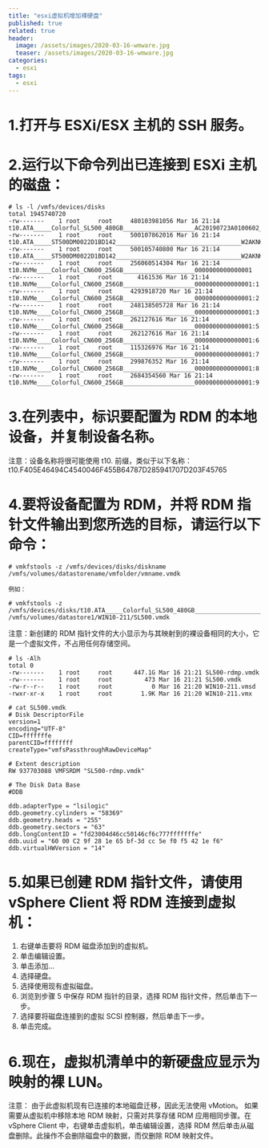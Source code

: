 ```yaml
---
title: "esxi虚拟机增加裸硬盘"
published: true
related: true
header:
  image: /assets/images/2020-03-16-wmware.jpg
  teaser: /assets/images/2020-03-16-wmware.jpg
categories: 
  - esxi
tags: 
  - esxi
---
```

<!-- https://kb.vmware.com/s/article/1017530?lang=zh_CN#q=%E8%A3%B8  -->

# 1.打开与 ESXi/ESX 主机的 SSH 服务。

# 2.运行以下命令列出已连接到 ESXi 主机的磁盘：

```
# ls -l /vmfs/devices/disks
total 1945740720
-rw-------    1 root     root     480103981056 Mar 16 21:14 t10.ATA_____Colorful_SL500_480GB____________________AC20190723A0100602__
-rw-------    1 root     root     500107862016 Mar 16 21:14 t10.ATA_____ST500DM0022D1BD142___________________________________W2AKNKPK
-rw-------    1 root     root     500105740800 Mar 16 21:14 t10.ATA_____ST500DM0022D1BD142___________________________________W2AKNKPK:1
-rw-------    1 root     root     256060514304 Mar 16 21:14 t10.NVMe____Colorful_CN600_256GB____________________0000000000000001
-rw-------    1 root     root       4161536 Mar 16 21:14 t10.NVMe____Colorful_CN600_256GB____________________0000000000000001:1
-rw-------    1 root     root     4293918720 Mar 16 21:14 t10.NVMe____Colorful_CN600_256GB____________________0000000000000001:2
-rw-------    1 root     root     248138505728 Mar 16 21:14 t10.NVMe____Colorful_CN600_256GB____________________0000000000000001:3
-rw-------    1 root     root     262127616 Mar 16 21:14 t10.NVMe____Colorful_CN600_256GB____________________0000000000000001:5
-rw-------    1 root     root     262127616 Mar 16 21:14 t10.NVMe____Colorful_CN600_256GB____________________0000000000000001:6
-rw-------    1 root     root     115326976 Mar 16 21:14 t10.NVMe____Colorful_CN600_256GB____________________0000000000000001:7
-rw-------    1 root     root     299876352 Mar 16 21:14 t10.NVMe____Colorful_CN600_256GB____________________0000000000000001:8
-rw-------    1 root     root     2684354560 Mar 16 21:14 t10.NVMe____Colorful_CN600_256GB____________________0000000000000001:9
```

# 3.在列表中，标识要配置为 RDM 的本地设备，并复制设备名称。

注意：设备名称将很可能使用 t10. 前缀，类似于以下名称：t10.F405E46494C4540046F455B64787D285941707D203F45765

# 4.要将设备配置为 RDM，并将 RDM 指针文件输出到您所选的目标，请运行以下命令：

```
# vmkfstools -z /vmfs/devices/disks/diskname /vmfs/volumes/datastorename/vmfolder/vmname.vmdk

例如：

# vmkfstools -z /vmfs/devices/disks/t10.ATA_____Colorful_SL500_480GB____________________AC20190723A0100602__ /vmfs/volumes/datastore1/WIN10-211/SL500.vmdk
```

注意：新创建的 RDM 指针文件的大小显示为与其映射到的裸设备相同的大小，它是一个虚拟文件，不占用任何存储空间。

```
# ls -Alh
total 0
-rw-------    1 root     root      447.1G Mar 16 21:21 SL500-rdmp.vmdk
-rw-------    1 root     root         473 Mar 16 21:21 SL500.vmdk
-rw-r--r--    1 root     root           0 Mar 16 21:20 WIN10-211.vmsd
-rwxr-xr-x    1 root     root        1.9K Mar 16 21:20 WIN10-211.vmx

# cat SL500.vmdk 
# Disk DescriptorFile
version=1
encoding="UTF-8"
CID=fffffffe
parentCID=ffffffff
createType="vmfsPassthroughRawDeviceMap"

# Extent description
RW 937703088 VMFSRDM "SL500-rdmp.vmdk"

# The Disk Data Base 
#DDB

ddb.adapterType = "lsilogic"
ddb.geometry.cylinders = "58369"
ddb.geometry.heads = "255"
ddb.geometry.sectors = "63"
ddb.longContentID = "fd23004d46cc50146cf6c777fffffffe"
ddb.uuid = "60 00 C2 9f 28 1e 65 bf-3d cc 5e f0 f5 42 1e f6"
ddb.virtualHWVersion = "14"
```

# 5.如果已创建 RDM 指针文件，请使用 vSphere Client 将 RDM 连接到虚拟机：

1. 右键单击要将 RDM 磁盘添加到的虚拟机。
2. 单击编辑设置。
3. 单击添加...
4. 选择硬盘。
5. 选择使用现有虚拟磁盘。
6. 浏览到步骤 5 中保存 RDM 指针的目录，选择 RDM 指针文件，然后单击下一步。
7. 选择要将磁盘连接到的虚拟 SCSI 控制器，然后单击下一步。
8. 单击完成。

# 6.现在，虚拟机清单中的新硬盘应显示为映射的裸 LUN。
注意：
由于此虚拟机现有已连接的本地磁盘迁移，因此无法使用 vMotion。
如果需要从虚拟机中移除本地 RDM 映射，只需对共享存储 RDM 应用相同步骤。在 vSphere Client 中，右键单击虚拟机，单击编辑设置，选择 RDM 然后单击从磁盘删除。此操作不会删除磁盘中的数据，而仅删除 RDM 映射文件。

